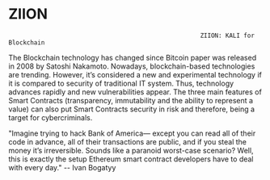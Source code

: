 # ZIION
                                                         ZIION: KALI for Blockchain 

The Blockchain technology has changed since Bitcoin paper was released in 2008 by Satoshi Nakamoto. Nowadays, blockchain-based technologies are trending. However, it’s considered a new and experimental technology if it is compared to security of traditional IT system. Thus, technology advances rapidly and new vulnerabilities appear.
The three main features of Smart Contracts (transparency, immutability and the ability to represent a value) can also put Smart Contracts security in risk and therefore, being a target for cybercriminals.



"Imagine trying to hack Bank of America— except you can read all of their code in advance, all of their transactions are public, and if you steal the money it’s irreversible. Sounds like a paranoid worst-case scenario? Well, this is exactly the setup Ethereum smart contract developers have to deal with every day." -- Ivan Bogatyy




